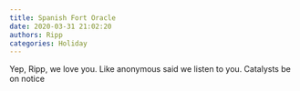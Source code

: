 ```yaml
---
title: Spanish Fort Oracle
date: 2020-03-31 21:02:20
authors: Ripp
categories: Holiday
---
```


 Yep, Ripp, we love you.   Like anonymous said we listen to you.   Catalysts be on notice